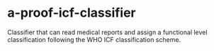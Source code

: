 # a-proof-icf-classifier
Classifier that can read medical reports and assign a functional level classification following the WHO ICF classification scheme.
